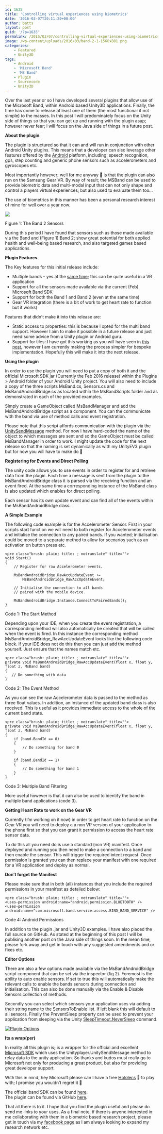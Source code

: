```yaml
---
id: 1635
title: 'Controlling virtual experiences using biometrics'
date: '2016-03-07T20:11:20+00:00'
author: batts
layout: post
guid: '/?p=1635'
permalink: /2016/03/07/controlling-virtual-experiences-using-biometrics/
image: /wp-content/uploads/2016/03/band-2-1-1568x881.png
categories:
    - Featured
    - Unity3D
tags:
    - Android
    - 'Microsoft Band'
    - 'MS Band'
    - Plugin
    - Sourcecode
    - Unity3D
---
```


Over the last year or so I have developed several plugins that allow use of the Microsoft Band, within Android based Unity3D applications. Finally, the time has come to release at least one of them (the most functional if not simple) to the masses. In this post I will predominately focus on the Unity side of things so that you can get up and running with the plugin asap; however never fear; I will focus on the Java side of things in a future post.

**About the plugin**

The plugin is structured so that it can and will run in conjunction with other Android Unity plugins. This means that a developer can also leverage other features offered by the [Android](http://www.android.com) platform, including: speech recognition, gps, step counting and generic phone sensors such as accelerometers and gyroscopes etc.

Most importantly however; well for me anyway 🙂 is that the plugin can also run on the Samsung Gear VR. By way of result; the MSBand can be used to provide biometric data and multi-modal input that can not only shape and control a players virtual experiences; but also used to evaluate them too…

The use of biometrics in this manner has been a personal research interest of mine for well over a year now.

[![](/wp-content/uploads/2016/03/band-tech-2-1024x575.jpg)](http://localhost:81/wordpress/wp-content/uploads/2016/03/band-tech-2-1.jpg)

<span class="caption">Figure 1: The Band 2 Sensors</span>

During this period I have found that sensors such as those made available via the Band and (Figure 1) Band 2; show great potential for both applied health and well-being based research, and also targeted games based applications.

**Plugin Features**

The Key features for this initial release include:

- Multiple bands – yes at the [same time](https://www.youtube.com/watch?v=FaXVfscGP9M); this can be quite useful in a VR application
- Support for all the sensors made available via the current (Feb) Microsoft Band SDK
- Support for both the Band 1 and Band 2 (even at the same time)
- Gear VR integration (there is a bit of work to get heart rate to function but it works)

Features that didn’t make it into this release are:

- Static access to properties: this is because I opted for the multi band support. However I aim to make it possible in a future release and just need some advice from a Unity plugin or Android guru.
- Support for tiles: I have got this working as you will have seen in [this post](/microsoft-band-unity3d/), however I am currently making the process simpler for bespoke implementation. Hopefully this will make it into the next release.

**Using the plugin**

In order to use the plugin you will need to put a copy of both it and the official Microsoft SDK jar (Currently the Feb 2016 release) within the Plugins &gt; Android folder of your Android Unity project. You will also need to include a copy of the three scripts MsBand.cs, Sensors.cs and MsBandAndroidBridge.cs as located within the MsBandScripts folder and as demonstrated in each of the provided examples.

Simply create a GameObject called MsBandManager and add the MsBandAndroidBridge script as a component. You can the communicate with the band via use of method calls and event registration.

Please note that this script affords communication with the plugin via the [UnitySendMessage](http://docs.unity3d.com/Manual/PluginsForAndroid.html) method. For now I have hard-coded the name of the object to which messages are sent and so the GameObject must be called MsBandManager in order to work. I might update the code for the next release so that the naming is set dynamically as with my UnityEV3 plugin but for now you will have to make do 🙂

**Registering for Events and Direct Polling**

The unity code allows you to use events in order to register for and retrieve data from the plugin. Each time a message is sent from the plugin to the MsBandAndroidBridge class it is parsed via the receiving function and an event fired. At the same time a corresponding instance of the MsBand class is also updated which enables for direct polling.

Each sensor has its own update event and can find all of the events within the MsBandAndroidBridge class.

**A Simple Example**

The following code example is for the Accelerometer Sensor. First in your scripts start function we will need to both register for Accelerometer events and initialise the connection to any paired bands. If you wanted; initialisation could be moved to a separate method to allow for scenarios such as an activation on button press etc.

```
<pre class="brush: plain; title: ; notranslate" title="">
void Start()
{
    // Register for raw Accelerometer events.

    MsBandAndroidBridge.RawAccUpdateEvent +=
        MsBandAndroidBridge_RawAccUpdateEvent;

    // Initialise the connection to all bands 
    // paired with the mobile device.

    MsBandAndroidBridge.Instance.ConnectToPairedBands();
}
```

<span class="caption">Code 1: The Start Method</span>

Depending upon your IDE; when you create the event registration, a corresponding method will also automatically be created that will be called when the event is fired. In this instance the corresponding method MsBandAndroidBridge\_RawAccUpdateEvent looks like the following code block. If your IDE does not do this then you can just add the method yourself. Just ensure that the names match etc.

```
<pre class="brush: plain; title: ; notranslate" title="">
private void MsBandAndroidBridge_RawAccUpdateEvent(float x, float y, float z, MsBand band)
{
   // Do something with data
}
```

<span class="caption">Code 2: The Event Method</span>

As you can see the raw Accelerometer data is passed to the method as three float values. In addition, an instance of the updated band class is also received. This is useful as it provides immediate access to the whole of the current band state.

```
<pre class="brush: plain; title: ; notranslate" title="">
private void MsBandAndroidBridge_RawAccUpdateEvent(float x, float y, float z, MsBand band)
{
    if (band.BandId == 0)
    {
        // Do something for band 0
    }

    if (band.BandId == 1)
    {
        // Do something for band 1
    }
}
```

<span class="caption">Code 3: Multiple Band Filtering</span>

More useful however is that it can also be used to identify the band in multiple band applications (code 3).

**Getting Heart Rate to work on the Gear VR**

Currently (I’m working on it now) in order to get heart rate to function on the Gear VR you will need to deploy a a non VR version of your application to the phone first so that you can grant it permission to access the heart rate sensor data.

To do this all you need do is use a standard (non VR) manifest. Once deployed and running you then need to make a connection to a band and then enable the sensor. This will trigger the required intent request. Once permission is granted you can then replace your manifest with one required for a VR application and deploy as normal.

**Don’t forget the Manifest**

Please make sure that in both (all) instances that you include the required permissions in your manifest as detailed below:

```
<pre class="brush: plain; title: ; notranslate" title="">
<uses-permission android:name="android.permission.BLUETOOTH" />
<uses-permission android:name="com.microsoft.band.service.access.BIND_BAND_SERVICE" />
```

<span class="caption">Code 4: Android Permissions</span>

In addition to the plugin .jar and Unity3D examples. I have also placed the full source on GitHub. As stated at the beginning of this post I will be publising another post on the Java side of things soon. In the mean time, please fork away and get in touch with any suggested amendments and or fixes etc.

**Editor Options**

There are also a few options made available via the MsBandAndroidBridge script component that can be set via the inspector (fig 2). Foremost is the ability to auto enable sensors. If set to true this will automatically make the relevant calls to enable the bands sensors during connection and initialisation. This can also be done manually via the Enable &amp; Disable Sensors collection of methods.

Secondly you can select which sensors your application uses via adding their string name to the SensorsToEnable list. If left blank this will default to all sensors. Finally the PreventSleep property can be used to prevent your application from sleeping via the Unity [SleepTimeout.NeverSleep](http://docs.unity3d.com/ScriptReference/Screen-sleepTimeout.html) command.

[![Plugin Options](http://localhost:81/wordpress/wp-content/uploads/2016/03/Plugin-Options-1.png)](http://localhost:81/wordpress/wp-content/uploads/2016/03/Plugin-Options-1.png)

**Its a wrap(per)**

In reality all this plugin is; is a wrapper for the official and excellent [Microsoft SDK](http://developer.microsoftband.com/bandSDK) which uses the Unityplayer.UnitySendMessage method to relay data to the unity application. So thanks and kudos must really go to Microsoft not only for producing a great product, but also for providing great developer support.

With this in mind, hey Microsoft please can I have a free [Hololens](https://www.microsoft.com/microsoft-hololens/en-us) 🙂 to play with; I promise you wouldn’t regret it 🙂

The official band SDK can be found [here](http://developer.microsoftband.com/).  
The plugin can be found via GitHub [here](https://github.com/dyadica/Unity_MsBand).

That all there is to it. I hope that you find the plugin useful and please do send me links to your uses. As a final note, if there is anyone interested in me collaborating with them in a biometric based research project, please get in touch via my [facebook page](https://www.facebook.com/ADropInTheDigitalOcean/) as I am always looking to expand my research network etc.